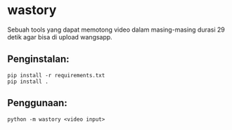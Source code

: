 # wastory

Sebuah tools yang dapat memotong video dalam masing-masing durasi 29 detik agar bisa di upload wangsapp.

## Penginstalan:
```
pip install -r requirements.txt
pip install .
```

## Penggunaan:
```
python -m wastory <video input>
```
